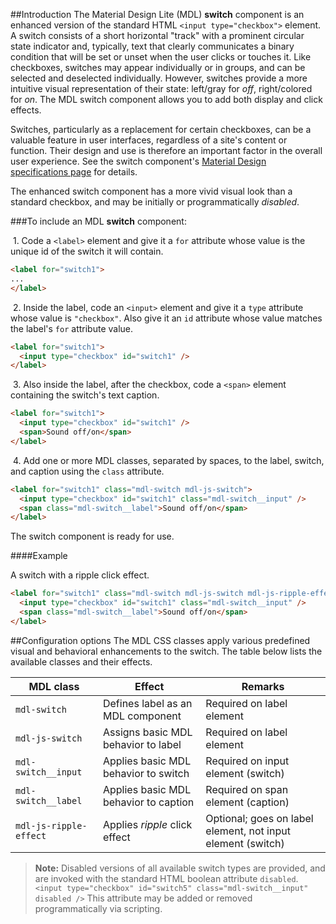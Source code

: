 ##Introduction
The Material Design Lite (MDL) **switch** component is an enhanced version of the standard HTML `<input type="checkbox">` element. A switch consists of a short horizontal "track" with a prominent circular state indicator and, typically, text that clearly communicates a binary condition that will be set or unset when the user clicks or touches it. Like checkboxes, switches may appear individually or in groups, and can be selected and deselected individually. However, switches provide a more intuitive visual representation of their state: left/gray for *off*, right/colored for *on*. The MDL switch component allows you to add both display and click effects.

Switches, particularly as a replacement for certain checkboxes, can be a valuable feature in user interfaces, regardless of a site's content or function. Their design and use is therefore an important factor in the overall user experience. See the switch component's [Material Design specifications page](http://www.google.com/design/spec/components/selection-controls.html#selection-controls-switch) for details.

The enhanced switch component has a more vivid visual look than a standard checkbox, and may be initially or programmatically *disabled*.

###To include an MDL **switch** component:

&nbsp;1. Code a `<label>` element and give it a `for` attribute whose value is the unique id of the switch it will contain.
```html
<label for="switch1">
...
</label>
```
&nbsp;2. Inside the label, code an `<input>` element and give it a `type` attribute whose value is `"checkbox"`. Also give it an `id` attribute whose value matches the label's `for` attribute value.
```html
<label for="switch1">
  <input type="checkbox" id="switch1" />
</label>
```
&nbsp;3. Also inside the label, after the checkbox, code a `<span>` element containing the switch's text caption.
```html
<label for="switch1">
  <input type="checkbox" id="switch1" />
  <span>Sound off/on</span>
</label>
```
&nbsp;4. Add one or more MDL classes, separated by spaces, to the label, switch, and caption using the `class` attribute.
```html
<label for="switch1" class="mdl-switch mdl-js-switch">
  <input type="checkbox" id="switch1" class="mdl-switch__input" />
  <span class="mdl-switch__label">Sound off/on</span>
</label>
```

The switch component is ready for use.

####Example

A switch with a ripple click effect.

```html
<label for="switch1" class="mdl-switch mdl-js-switch mdl-js-ripple-effect">
  <input type="checkbox" id="switch1" class="mdl-switch__input" />
  <span class="mdl-switch__label">Sound off/on</span>
</label>
```

##Configuration options
The MDL CSS classes apply various predefined visual and behavioral enhancements to the switch. The table below lists the available classes and their effects.

| MDL class | Effect | Remarks |
|-----------|--------|---------|
| `mdl-switch` | Defines label as an MDL component | Required on label element|
| `mdl-js-switch` | Assigns basic MDL behavior to label | Required on label element |
| `mdl-switch__input` | Applies basic MDL behavior to switch | Required on input element (switch) |
| `mdl-switch__label` | Applies basic MDL behavior to caption | Required on span element (caption) |
| `mdl-js-ripple-effect` | Applies *ripple* click effect | Optional; goes on label element, not input element (switch) |

>**Note:** Disabled versions of all available switch types are provided, and are invoked with the standard HTML boolean attribute `disabled`. `<input type="checkbox" id="switch5" class="mdl-switch__input" disabled />`
>This attribute may be added or removed programmatically via scripting.
